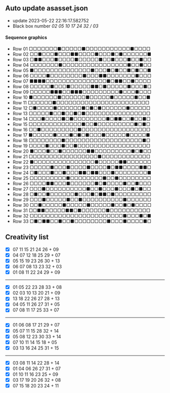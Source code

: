 ## Auto update asasset.json
 - update 2023-05-22 22:16:17.582752
 - Black box number *02 05 10 17 24 32 / 03*
#### Sequence graphics
 - Row 01 □□□□□□□■□□□□□■□□□□□□□□□□□■□□□□
 - Row 02 □□■□□□■□□□■■□□□□■□□□■□■□□□□□□■
 - Row 03 □■■□□□■□□□□■□□□□□■□□■□□□■□□■□□
 - Row 04 □□□□□□□■□□□□□□□□□□□□□□□□■□□■□□
 - Row 05 ■□□□□□□□□□□□□□□■□□□■□■□□■□■□□■
 - Row 06 □□□□■□□□□□□□□■□□□■■□□□□□□□■□□□
 - Row 07 ■■■■□□□□□□□□□□□□□□□■□■■□□■□□□□
 - Row 08 □□□□□■□□□■□□□□□■■□■□□□□□■□□□■□
 - Row 09 □□□□□■■■□□■■■□□□□□□□□□■□□□■□□□
 - Row 10 ■□□□□□□■□□□□□□■□□□□□■□□□□□■□□■
 - Row 11 □□□□□□■□□□□□□□□□□□□□□□□□□□□□□□
 - Row 12 □■□□□□■□□□□□□■□■□■□□□□□□■□□□□□
 - Row 13 □□□□□■□□■□□■□■□□□□□□□□□□□□□□□□
 - Row 14 □□□■□□□□■□■□□□□□□□□■□■■□□■□□■□
 - Row 15 □□□□□□□□□□□□□■□□■□□□□□□□□□■□■□
 - Row 16 □□■□□□□□□□□□■□□□□□□□□□□□□□□□□□
 - Row 17 ■□□□□□■□□□■□■□■□□□■□□□□□■□□□□■
 - Row 18 □□□□□□□□■□□□□□□□□□□□□□□□□□□□■□
 - Row 19 □□□□■□□□■□□■□□□□□□□□□□□□□□□□□□
 - Row 20 ■□□□■□□■□□□□□□■■□□□□□□□□□■□■□□
 - Row 21 □□□□□□□□□□□□□□□□□■□□□□□□□□□□□□
 - Row 22 ■□□□□□□□□□□□□□□□■□□□□□■■□□□□□□
 - Row 23 □□□□□■□□□■□□□□■□□□□■□■■□□□□■■□
 - Row 24 □■□□□■□□■□□□■■□■■□□□■□□□□□□□□■
 - Row 25 □□□□□□□□□■□□□□□□□□■□□■□□□□□□□□
 - Row 26 □□□□■■□□□■□□□□□□■□■□□□□■□□■□□□
 - Row 27 □□□■□□□□□□□□□□■□□■□□□■□□□■□■□□
 - Row 28 □■□□■□□□□□□■□□□■□■■□■□□□□□□□□□
 - Row 29 □□□■□□□□□■□□■□□□□□□□□□□■□□□□□□
 - Row 30 □□■□□□□□■□□□□□■□□□□□■□□■□■□□□□
 - Row 31 □□■■□□□□□■■□■□□□□□□■□□□□□□□□□□
 - Row 32 □□□□□□□□□□□□□□□□□□□□□□□■□□□■□■
 - Row 33 □■□■■□□■□□■□□□□□□□□■□□□■□□□□■□
## Creativity list
- [x] 07 11 15 21 24 26 + 09
- [x] 04 07 12 18 25 29 + 07
- [x] 05 15 19 23 26 30 + 13
- [x] 06 07 08 13 23 32 + 03
- [x] 01 08 11 22 24 29 + 09
---
- [x] 01 05 22 23 28 33 + 08
- [x] 02 03 10 13 20 21 + 09
- [x] 13 18 22 26 27 28 + 13
- [x] 04 05 11 26 27 31 + 05
- [x] 07 08 11 17 25 33 + 07
---
- [x] 01 06 08 17 21 29 + 07
- [x] 05 07 11 15 28 32 + 14
- [x] 05 08 12 23 30 33 + 14
- [x] 07 10 11 14 15 18 + 05
- [x] 03 13 16 24 25 31 + 15
---
- [x] 03 08 11 14 22 28 + 14
- [x] 01 04 06 26 27 31 + 07
- [x] 01 10 11 16 23 25 + 09
- [x] 03 17 19 20 26 32 + 08
- [x] 07 15 18 20 23 24 + 11
